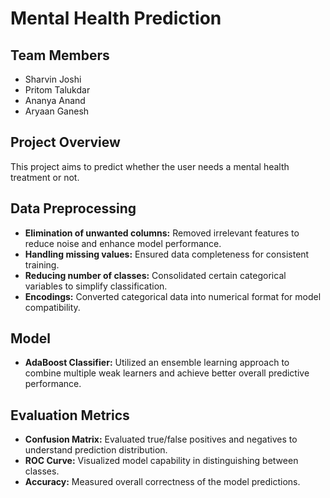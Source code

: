 # Mental Health Prediction

## Team Members
- Sharvin Joshi
- Pritom Talukdar
- Ananya Anand
- Aryaan Ganesh

## Project Overview
This project aims to predict whether the user needs a mental health treatment or not.

## Data Preprocessing
- **Elimination of unwanted columns:** Removed irrelevant features to reduce noise and enhance model performance.
- **Handling missing values:** Ensured data completeness for consistent training.
- **Reducing number of classes:** Consolidated certain categorical variables to simplify classification.
- **Encodings:** Converted categorical data into numerical format for model compatibility.

## Model
- **AdaBoost Classifier:** Utilized an ensemble learning approach to combine multiple weak learners and achieve better overall predictive performance.

## Evaluation Metrics
- **Confusion Matrix:** Evaluated true/false positives and negatives to understand prediction distribution.
- **ROC Curve:** Visualized model capability in distinguishing between classes.
- **Accuracy:** Measured overall correctness of the model predictions.
